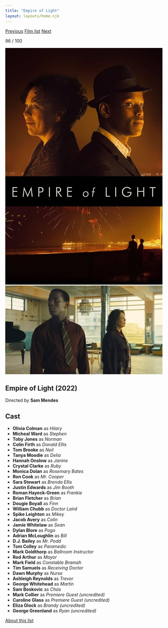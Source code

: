 ```yaml
---
title: "Empire of Light"
layout: layouts/home.njk
---
```


<nav class="films">
  <a class="prev" href="../the-fabelmans">Previous</a>
  <a href="../">Film list</a>
  <a class="next" href="../blue-jean">Next</a>
</nav>

<p>96 / 100</p>

<article class="film">
  <div class="backdrop-and-poster">
    <img class="poster" src="../films/posters/empire-of-light.jpg" alt="">
    <img class="backdrop" src="../films/backdrops/empire-of-light.jpg" alt="">
  </div>

  <h1>Empire of Light (2022)</h1>

  <p class="director">
    Directed by <strong>Sam Mendes</strong>
  </p>


  <h2>
    Cast
  </h2>
  <ul>
    <li><strong>Olivia Colman</strong> as <em>Hilary</em></li>
<li><strong>Micheal Ward</strong> as <em>Stephen</em></li>
<li><strong>Toby Jones</strong> as <em>Norman</em></li>
<li><strong>Colin Firth</strong> as <em>Donald Ellis</em></li>
<li><strong>Tom Brooke</strong> as <em>Neil</em></li>
<li><strong>Tanya Moodie</strong> as <em>Delia</em></li>
<li><strong>Hannah Onslow</strong> as <em>Janine</em></li>
<li><strong>Crystal Clarke</strong> as <em>Ruby</em></li>
<li><strong>Monica Dolan</strong> as <em>Rosemary Bates</em></li>
<li><strong>Ron Cook</strong> as <em>Mr. Cooper</em></li>
<li><strong>Sara Stewart</strong> as <em>Brenda Ellis</em></li>
<li><strong>Justin Edwards</strong> as <em>Jim Booth</em></li>
<li><strong>Roman Hayeck-Green</strong> as <em>Frankie</em></li>
<li><strong>Brian Fletcher</strong> as <em>Brian</em></li>
<li><strong>Dougie Boyall</strong> as <em>Finn</em></li>
<li><strong>William Chubb</strong> as <em>Doctor Laird</em></li>
<li><strong>Spike Leighton</strong> as <em>Mikey</em></li>
<li><strong>Jacob Avery</strong> as <em>Colin</em></li>
<li><strong>Jamie Whitelaw</strong> as <em>Sean</em></li>
<li><strong>Dylan Blore</strong> as <em>Pogo</em></li>
<li><strong>Adrian McLoughlin</strong> as <em>Bill</em></li>
<li><strong>D.J. Bailey</strong> as <em>Mr. Podd</em></li>
<li><strong>Tom Colley</strong> as <em>Paramedic</em></li>
<li><strong>Mark Goldthorp</strong> as <em>Ballroom Instructor</em></li>
<li><strong>Rod Arthur</strong> as <em>Mayor</em></li>
<li><strong>Mark Field</strong> as <em>Constable Bramah</em></li>
<li><strong>Tim Samuels</strong> as <em>Receiving Doctor</em></li>
<li><strong>Dawn Murphy</strong> as <em>Nurse</em></li>
<li><strong>Ashleigh Reynolds</strong> as <em>Trevor</em></li>
<li><strong>George Whitehead</strong> as <em>Martin</em></li>
<li><strong>Sam Boskovic</strong> as <em>Chas</em></li>
<li><strong>Mark Collier</strong> as <em>Premiere Guest (uncredited)</em></li>
<li><strong>Caroline Glass</strong> as <em>Premiere Guest (uncredited)</em></li>
<li><strong>Eliza Glock</strong> as <em>Brandy (uncredited)</em></li>
<li><strong>George Greenland</strong> as <em>Ryan (uncredited)</em></li>
  </ul>
</article>
<footer>
  <a href="../about">About this list</a>
</footer>
